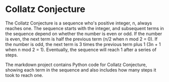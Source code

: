 # Collatz Conjecture

The Collatz Conjecture is a sequence who's positive integer, n, always reaches one.  The sequence starts with the integer, and subsequent terms in the sequence depend on whether the number is even or odd. If the number is even, the next term is half the previous term (n/2 when n mod 2 = 0).  If the number is odd, the next term is 3 times the previous term plus 1 (3n + 1 when n mod 2 = 1).  Eventually, the sequence will reach 1 after a series of steps. 

The markdown project contains Python code for Collatz Conjecture, showing each term in the sequence and also includes how many steps it took to reach one.
